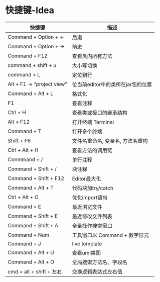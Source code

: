 # 快捷键-Idea



| 快捷键                     | 描述                              |
| -------------------------- | --------------------------------- |
| Command + Option + <-      | 后退                              |
| Command + Option + ->      | 前进                              |
| Command + F12              | 查看类内所有方法                  |
| command + shift + u        | 大小写切换                        |
| command + L                | 定位到行                          |
| Alt + F1 -> “project view” | 位当前editor中的类所在jar包的位置 |
| Command + Alt + L          | 格式化                            |
| F1                         | 查看注释                          |
| Ctrl + H                   | 查看类或接口的继承结构            |
| Alt + F12                  | 打开终端 Terminal                 |
| Command + T                | 打开多个终端                      |
| Shift + F6                 | 文件名重命名, 变量名, 方法名重构  |
| Ctrl + Alt + H             | 查看方法的调用链                  |
| Conmmand + /               | 单行注释                          |
| Command + Shift + /        | 块注释                            |
| Command + Shift + F12      | Editor最大化                      |
| Command + Alt + T          | 代码块加try/catch                 |
| Ctrl + Alt + O             | 优化import语句                    |
| Command + E                | 最近浏览文件                      |
| Command + Shift + E        | 最近修改文件列表                  |
| Command + Shift + A        | 全量操作搜索窗口                  |
| Command + Num              | 工具窗口以 Command + 数字形式     |
| Command + J                | live template                     |
| Command + Alt + U          | 查看uml类图                       |
| Command + Alt + O          | 全局搜索方法名、字段名            |
| cmd + alt + shift + 左右   | 交换逻辑表达式左右值              |






